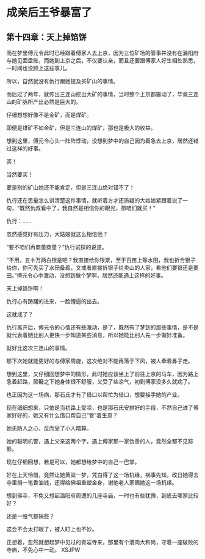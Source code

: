 # 成亲后王爷暴富了 
 ## 第十四章：天上掉馅饼
  而在梦里傅元令此时已经跟着傅家人去上京，因为三位矿场的管事并没有在潞阳府与她见面盘账，而她到上京之后，不仅要认亲，而且还要跟傅家人好生相处熟悉，一时间也没顾上这些事儿。  
  
 所以，自然就没有仇行跟她提及买矿山的事情。  
  
 而后过了两年，就传出三连山挖出大矿的事情，当时整个上京都震动了，毕竟三连山的矿脉所产出必然是巨大的。  
  
 仔细想想好像不是金矿，而是煤矿。  
  
 即便是煤矿不如金矿，但是三连山的煤矿，那也是极大的收益。  
  
 想到这里，傅元令心头一阵阵悸动，没想到梦中的自己因为着急去上京，居然还错过这样的好事。  
  
 买！  
  
 当然要买！  
  
 要是别的矿山她还不能肯定，但是三连山绝对错不了！  
  
 仇行还在思量怎么讲清楚这件事情，就听着方才还质疑的大姑娘紧跟着说了一句，“既然仇叔看中了，我自然是相信你的眼光，那咱们就买！”  
  
 仇行：……  
  
 忽然感觉好有压力，大姑娘就这么相信他？  
  
 “要不咱们再商量商量？”仇行试探的说道。  
  
 “不用，五十万两白银是吧？我直接给你银票，至于百亩上等水田，我也折合银子给你，你可先买了水田备着，又或者直接折银子给卖山的人家，看他们要银还是要田。”傅元令心中激动，没想到做个梦啊，居然还能遇上这样的好事。  
  
 天上掉馅饼啊！  
  
 仇行心有踌躇的进来，一脸懵逼的出去。  
  
 这就成了？  
  
 仇行离开后，傅元令的心情还有些激动，是了，既然有了梦到的那些事情，是不是就代表着她比别人更快一步知道某些消息，所以她能比别人先一步做好准备。  
  
 就好比这次三连山的事情。  
  
 那下次她就能更好的与傅家周旋，这次绝对不能再落于下风，被人牵着鼻子走。  
  
 想到这里，又仔细回想梦中的情形，此时她应该坐上了前往上京的马车，因为路上急着赶路，颠簸之下她身体很不舒服，又受了些凉气，初到傅家没多久就病了。  
  
 也正因为这一场病，那石氏才有了借口以帮忙为借口，想要接手她的产业。  
  
 现在细细想来，只怕是当初路上受凉，也是那石氏安排好的手段，不然自己进了傅家好好的，她又有什么借口帮自己“管”着生意？  
  
 她无防人之心，反而受了小人暗算。  
  
 她的聪明机警，遇上父亲这两个字，遇上傅家那一家伪善的人，竟然全都不见踪影。  
  
 现在仔细回想，若是可以，她都想给梦中的自己一巴掌。  
  
 好在上天怜惜，竟然让她黄粱一梦，凭白得了这一场机缘，祸事先知，改日她得去寺里捐一笔香油钱，还得给佛祖重塑金身，谢他老人家赐她这一场机缘。  
  
 想到佛寺，不免又想起潞阳府周遭的几座寺庙，一时也有些犹豫，到底去哪家比较好？  
  
 还是一股气都捐些？  
  
 这会不会太打眼了，被人盯上也不妙。  
  
 正想着，忽然就想起梦中见过的青岩寺来，那里有个酒肉大和尚，守着一座破败的寺庙，不免心中一动。 
XSJPW